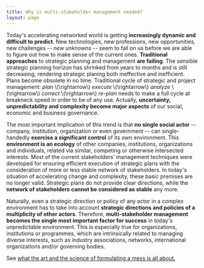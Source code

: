 ```yaml
---
title: Why is multi-stakeholder management needed?
layout: page
---
```


Today's accelerating networked world is getting **increasingly dynamic and difficult to predict**. New technologies, new professions, new opportunities, new challenges -- *new unknowns* -- seem to fall on us before we are able to figure out how to make sense of the current ones. **Traditional approaches** to strategic planning and management **are failing**. The sensible strategic planning horizon has shrinked from years to months and is still decreasing, rendering strategic planing both ineffective and inefficient. Plans become obsolete in no time. Traditional cycle of strategic and project management: *plan* \\(\rightarrow\\) *execute* \\(\rightarrow\\) *analyze* \\(\rightarrow\\) *correct* \\(\rightarrow\\) *re-plan* needs to make a full cycle at breakneck speed in order to be of any use. Actually, **uncertainty, unpredictability and complexity become major aspects** of our social, economic and business governance.

The most important implication of this trend is that **no single social actor** -- company, institution, organization or even government -- can single-handedly **exercise a significant control** of its own environment. This **environment is an ecology** of other companies, institutions, organizations and individuals, related via similar, competing or otherwise intersected interests. Most of the current stakeholders' management techniques were developed for ensuring efficient execution of strategic plans with the consideration of more or less stable network of stakeholders. In today's situation of accelerating change and complexity, these basic premises are no longer valid. Strategic plans do not provide clear directions, while the **network of stakeholders cannot be considered as stable** any more. 

Naturally, even a strategic direction or policy of any actor in a complex environment has to take into account **strategic directions and policies of a multiplicity of other actors**. Therefore, **multi-stakeholder management becomes the single most important factor for success** in today's unpredictable environment. This is especially true for organizations, institutions or programmes, which are intrinsically related to managing diverse interests, such as industry associations, networks, international organizations and/or governing bodies.

See <a href="{{ site.baseurl}}/content/what">what the art and the science of formulating a mess is all about.</a>